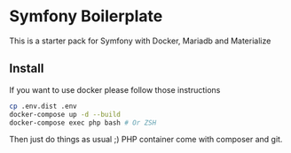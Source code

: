 # Symfony Boilerplate

This is a starter pack for Symfony with Docker, Mariadb and Materialize

## Install

If you want to use docker please follow those instructions

```bash
cp .env.dist .env
docker-compose up -d --build
docker-compose exec php bash # Or ZSH
```

Then just do things as usual ;) PHP container come with composer and git.